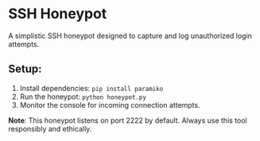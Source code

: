 # SSH Honeypot

A simplistic SSH honeypot designed to capture and log unauthorized login attempts.

## Setup:

1. Install dependencies: `pip install paramiko`
2. Run the honeypot: `python honeypot.py`
3. Monitor the console for incoming connection attempts.

**Note**: This honeypot listens on port 2222 by default. Always use this tool responsibly and ethically.

